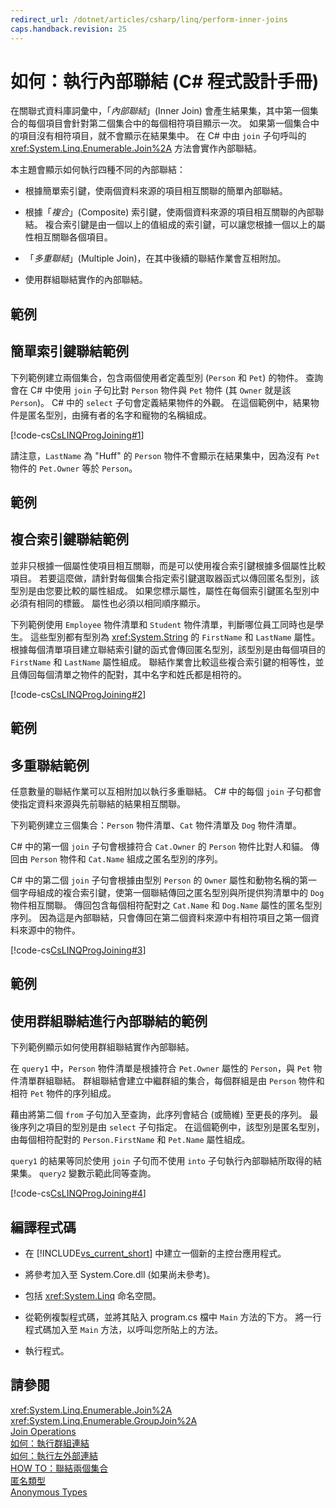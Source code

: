 ```yaml
---
redirect_url: /dotnet/articles/csharp/linq/perform-inner-joins
caps.handback.revision: 25
---
```

# 如何：執行內部聯結 (C# 程式設計手冊)
在關聯式資料庫詞彙中，「*內部聯結*」\(Inner Join\) 會產生結果集，其中第一個集合的每個項目會針對第二個集合中的每個相符項目顯示一次。  如果第一個集合中的項目沒有相符項目，就不會顯示在結果集中。  在 C\# 中由 `join` 子句呼叫的 <xref:System.Linq.Enumerable.Join%2A> 方法會實作內部聯結。  
  
 本主題會顯示如何執行四種不同的內部聯結：  
  
-   根據簡單索引鍵，使兩個資料來源的項目相互關聯的簡單內部聯結。  
  
-   根據「*複合*」\(Composite\) 索引鍵，使兩個資料來源的項目相互關聯的內部聯結。  複合索引鍵是由一個以上的值組成的索引鍵，可以讓您根據一個以上的屬性相互關聯各個項目。  
  
-   「*多重聯結*」\(Multiple Join\)，在其中後續的聯結作業會互相附加。  
  
-   使用群組聯結實作的內部聯結。  
  
## 範例  
  
## 簡單索引鍵聯結範例  
 下列範例建立兩個集合，包含兩個使用者定義型別 \(`Person` 和 `Pet`\) 的物件。  查詢會在 C\# 中使用 `join` 子句比對 `Person` 物件與 `Pet` 物件 \(其 `Owner` 就是該 `Person`\)。  C\# 中的 `select` 子句會定義結果物件的外觀。  在這個範例中，結果物件是匿名型別，由擁有者的名字和寵物的名稱組成。  
  
 [!code-cs[CsLINQProgJoining#1](../../../csharp/programming-guide/linq-query-expressions/codesnippet/csharp/Joins/joins.cs#1)]  
  
 請注意，`LastName` 為 "Huff" 的 `Person` 物件不會顯示在結果集中，因為沒有 `Pet` 物件的 `Pet.Owner` 等於 `Person`。  
  
## 範例  
  
## 複合索引鍵聯結範例  
 並非只根據一個屬性使項目相互關聯，而是可以使用複合索引鍵根據多個屬性比較項目。  若要這麼做，請針對每個集合指定索引鍵選取器函式以傳回匿名型別，該型別是由您要比較的屬性組成。  如果您標示屬性，屬性在每個索引鍵匿名型別中必須有相同的標籤。  屬性也必須以相同順序顯示。  
  
 下列範例使用 `Employee` 物件清單和 `Student` 物件清單，判斷哪位員工同時也是學生。  這些型別都有型別為 <xref:System.String> 的 `FirstName` 和 `LastName` 屬性。  根據每個清單項目建立聯結索引鍵的函式會傳回匿名型別，該型別是由每個項目的 `FirstName` 和 `LastName` 屬性組成。  聯結作業會比較這些複合索引鍵的相等性，並且傳回每個清單之物件的配對，其中名字和姓氏都是相符的。  
  
 [!code-cs[CsLINQProgJoining#2](../../../csharp/programming-guide/linq-query-expressions/codesnippet/csharp/Joins/joins.cs#2)]  
  
## 範例  
  
## 多重聯結範例  
 任意數量的聯結作業可以互相附加以執行多重聯結。  C\# 中的每個 `join` 子句都會使指定資料來源與先前聯結的結果相互關聯。  
  
 下列範例建立三個集合：`Person` 物件清單、`Cat` 物件清單及 `Dog` 物件清單。  
  
 C\# 中的第一個 `join` 子句會根據符合 `Cat.Owner` 的 `Person` 物件比對人和貓。  傳回由 `Person` 物件和 `Cat.Name` 組成之匿名型別的序列。  
  
 C\# 中的第二個 `join` 子句會根據由型別 `Person` 的 `Owner` 屬性和動物名稱的第一個字母組成的複合索引鍵，使第一個聯結傳回之匿名型別與所提供狗清單中的 `Dog` 物件相互關聯。  傳回包含每個相符配對之 `Cat.Name` 和 `Dog.Name` 屬性的匿名型別序列。  因為這是內部聯結，只會傳回在第二個資料來源中有相符項目之第一個資料來源中的物件。  
  
 [!code-cs[CsLINQProgJoining#3](../../../csharp/programming-guide/linq-query-expressions/codesnippet/csharp/Joins/joins.cs#3)]  
  
## 範例  
  
## 使用群組聯結進行內部聯結的範例  
 下列範例顯示如何使用群組聯結實作內部聯結。  
  
 在 `query1` 中，`Person` 物件清單是根據符合 `Pet.Owner` 屬性的 `Person`，與 `Pet` 物件清單群組聯結。  群組聯結會建立中繼群組的集合，每個群組是由 `Person` 物件和相符 `Pet` 物件的序列組成。  
  
 藉由將第二個 `from` 子句加入至查詢，此序列會結合 \(或簡維\) 至更長的序列。  最後序列之項目的型別是由 `select` 子句指定。  在這個範例中，該型別是匿名型別，由每個相符配對的 `Person.FirstName` 和 `Pet.Name` 屬性組成。  
  
 `query1` 的結果等同於使用 `join` 子句而不使用 `into` 子句執行內部聯結所取得的結果集。  `query2` 變數示範此同等查詢。  
  
 [!code-cs[CsLINQProgJoining#4](../../../csharp/programming-guide/linq-query-expressions/codesnippet/csharp/Joins/joins.cs#4)]  
  
## 編譯程式碼  
  
-   在 [!INCLUDE[vs_current_short](../../../csharp/programming-guide/classes-and-structs/includes/vs-current-short-md.md)] 中建立一個新的主控台應用程式。  
  
-   將參考加入至 System.Core.dll \(如果尚未參考\)。  
  
-   包括 <xref:System.Linq> 命名空間。  
  
-   從範例複製程式碼，並將其貼入 program.cs 檔中 `Main` 方法的下方。  將一行程式碼加入至 `Main` 方法，以呼叫您所貼上的方法。  
  
-   執行程式。  
  
## 請參閱  
 <xref:System.Linq.Enumerable.Join%2A>   
 <xref:System.Linq.Enumerable.GroupJoin%2A>   
 [Join Operations](../../../visual-basic/programming-guide/concepts/linq/join-operations.md)   
 [如何：執行群組連結](../../../csharp/programming-guide/linq-query-expressions/how-to-perform-grouped-joins.md)   
 [如何：執行左外部連結](../../../csharp/programming-guide/linq-query-expressions/how-to-perform-left-outer-joins.md)   
 [HOW TO：聯結兩個集合](../Topic/How%20to:%20Join%20Two%20Collections%20\(C%23\)%20\(LINQ%20to%20XML\).md)   
 [匿名類型](../../../csharp/programming-guide/classes-and-structs/anonymous-types.md)   
 [Anonymous Types](../../../visual-basic/programming-guide/language-features/objects-and-classes/anonymous-types.md)